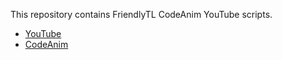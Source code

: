 This repository contains FriendlyTL CodeAnim YouTube scripts.

- [YouTube](https://www.youtube.com/@FriendlyTL)
- [CodeAnim](https://github.com/shadanan/codeanim/)
